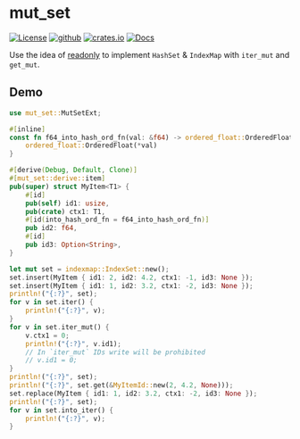 # mut_set

[![License](https://img.shields.io/badge/License-MIT-blue.svg)](https://opensource.org/licenses/MIT)
[![github](https://img.shields.io/badge/repo-main-blue?logo=github)](https://github.com/zao111222333/mut_set)
[![crates.io](https://shields.io/crates/v/mut_set.svg?style=flat-square&label=crates.io)](https://crates.io/crates/mut_set)
[![Docs](https://docs.rs/mut_set/badge.svg)](https://docs.rs/mut_set)

Use the idea of [readonly](https://crates.io/crates/readonly) to implement `HashSet` & `IndexMap` with `iter_mut` and `get_mut`.

## Demo

``` rust
use mut_set::MutSetExt;

#[inline]
const fn f64_into_hash_ord_fn(val: &f64) -> ordered_float::OrderedFloat<f64> {
    ordered_float::OrderedFloat(*val)
}

#[derive(Debug, Default, Clone)]
#[mut_set::derive::item]
pub(super) struct MyItem<T1> {
    #[id]
    pub(self) id1: usize,
    pub(crate) ctx1: T1,
    #[id(into_hash_ord_fn = f64_into_hash_ord_fn)]
    pub id2: f64,
    #[id]
    pub id3: Option<String>,
}

let mut set = indexmap::IndexSet::new();
set.insert(MyItem { id1: 2, id2: 4.2, ctx1: -1, id3: None });
set.insert(MyItem { id1: 1, id2: 3.2, ctx1: -2, id3: None });
println!("{:?}", set);
for v in set.iter() {
    println!("{:?}", v);
}
for v in set.iter_mut() {
    v.ctx1 = 0;
    println!("{:?}", v.id1);
    // In `iter_mut` IDs write will be prohibited
    // v.id1 = 0;
}
println!("{:?}", set);
println!("{:?}", set.get(&MyItemId::new(2, 4.2, None)));
set.replace(MyItem { id1: 1, id2: 3.2, ctx1: -2, id3: None });
println!("{:?}", set);
for v in set.into_iter() {
    println!("{:?}", v);
}
```